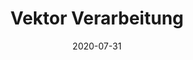 ---
linktitle: ''
summary: ''
weight: 1
title: Vektor Verarbeitung
date: 2020-07-31
draft: false
type: book
authors:
- admin
tags: ''
categories: ''
toc: true
profile: false
reading_time: true
share: true
featured: true
comments: true
disable_comment: false
commentable: true
editable: false
---